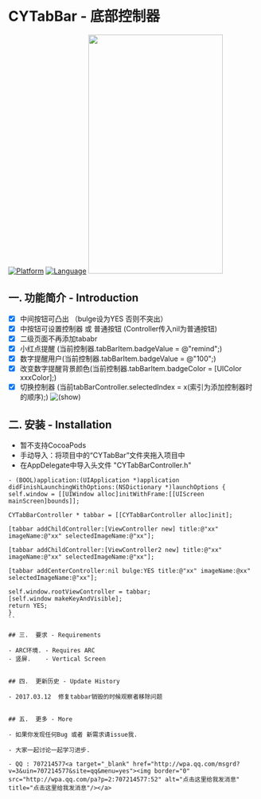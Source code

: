 # CYTabBar - 底部控制器
[![Platform](http://img.shields.io/badge/platform-ios-blue.svg?style=flat
             )](https://developer.apple.com/iphone/index.action)
[![Language](http://img.shields.io/badge/language-ObjC-brightgreen.svg?style=flat)](https://developer.apple.com/Objective-C)
<img src="http://wx1.sinaimg.cn/mw690/ade10dedgy1fdgf4qs610j20ku112n31.jpg" width="270" height="480"> 

## 一.  功能简介 - Introduction

- [x] 中间按钮可凸出 （bulge设为YES 否则不突出）
- [x] 中按钮可设置控制器 或 普通按钮 (Controller传入nil为普通按钮)
- [x] 二级页面不再添加tababr 
- [x] 小红点提醒 (当前控制器.tabBarItem.badgeValue = @"remind";)
- [x] 数字提醒用户(当前控制器.tabBarItem.badgeValue = @"100";)
- [x] 改变数字提醒背景颜色(当前控制器.tabBarItem.badgeColor = [UIColor xxxColor];)
- [x] 切换控制器 (当前tabBarController.selectedIndex = x(索引为添加控制器时的顺序);)
![(show)](http://github.com/zhangchunyu2016/CYTabBarDemo/show.png)
## 二.  安装 - Installation

- 暂不支持CocoaPods
- 手动导入：将项目中的“CYTabBar”文件夹拖入项目中
- 在AppDelegate中导入头文件 "CYTabBarController.h" 

```
- (BOOL)application:(UIApplication *)application didFinishLaunchingWithOptions:(NSDictionary *)launchOptions {
self.window = [[UIWindow alloc]initWithFrame:[[UIScreen mainScreen]bounds]];

CYTabBarController * tabbar = [[CYTabBarController alloc]init];

[tabbar addChildController:[ViewController new] title:@"xx" imageName:@"xx" selectedImageName:@"xx"];

[tabbar addChildController:[ViewController2 new] title:@"xx" imageName:@"xx" selectedImageName:@"xx"];

[tabbar addCenterController:nil bulge:YES title:@"xx" imageName:@xx" selectedImageName:@"xx"];

self.window.rootViewController = tabbar;
[self.window makeKeyAndVisible];
return YES;
}
``

## 三.  要求 - Requirements

- ARC环境. - Requires ARC
- 竖屏.    - Vertical Screen


## 四.  更新历史 - Update History

- 2017.03.12  修复tabbar销毁的时候观察者移除问题


## 五.  更多 - More

- 如果你发现任何Bug 或者 新需求请issue我.

- 大家一起讨论一起学习进步.
 
- QQ : 707214577<a target="_blank" href="http://wpa.qq.com/msgrd?v=3&uin=707214577&site=qq&menu=yes"><img border="0" src="http://wpa.qq.com/pa?p=2:707214577:52" alt="点击这里给我发消息" title="点击这里给我发消息"/></a>
  
